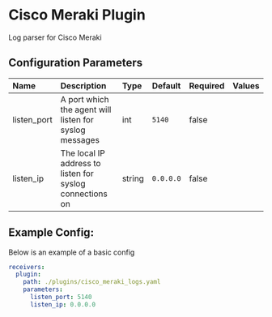 # Cisco Meraki Plugin

Log parser for Cisco Meraki

## Configuration Parameters

| Name | Description | Type | Default | Required | Values |
|:-- |:-- |:-- |:-- |:-- |:-- |
| listen_port | A port which the agent will listen for syslog messages | int | `5140` | false |  |
| listen_ip | The local IP address to listen for syslog connections on | string | `0.0.0.0` | false |  |

## Example Config:

Below is an example of a basic config

```yaml
receivers:
  plugin:
    path: ./plugins/cisco_meraki_logs.yaml
    parameters:
      listen_port: 5140
      listen_ip: 0.0.0.0
```
